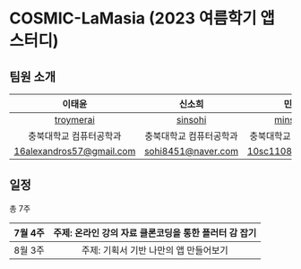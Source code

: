 # COSMIC-LaMasia (2023 여름학기 앱 스터디)

## 팀원 소개

|이태윤|신소희|민선주|김민서|김재하|
| :-----------------------------------: | :---------------------------------------: | :-------------------------------------: | :-------------------------------------: | :-------------------------------------: |
| [troymerai](https://github.com/troymerai) | [sinsohi](https://github.com/sinsohi/) | [minseonju](https://github.com/minseonju) |[kmingseo](https://github.com/kmingseo) |[kjh3291](https://github.com/kjh3291) |
| 충북대학교 컴퓨터공학과                 | 충북대학교 컴퓨터공학과                     | 충북대학교 컴퓨터공학과                   | 충북대학교 컴퓨터공학과                   | 충북대학교 컴퓨터공학과                   |
| 16alexandros57@gmail.com | sohi8451@naver.com | 10sc1108@naver.com | ms7happy@naver.com| kjh51234@naver.com |


## 일정

총 7주

|7월 4주| 주제: 온라인 강의 자료 클론코딩을 통한 플러터 감 잡기|
| :-----------------------------------: | :---------------------------------------: | 
|8월 3주| 주제: 기획서 기반 나만의 앱 만들어보기|





